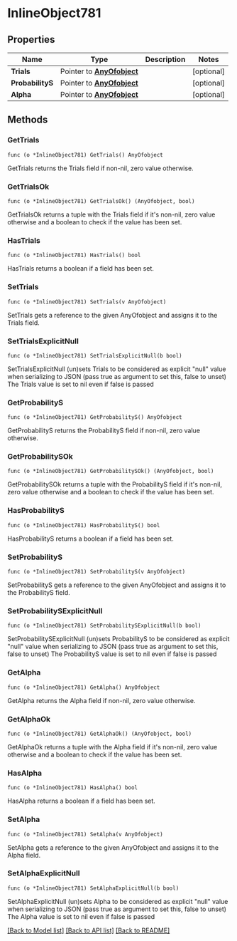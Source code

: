 # InlineObject781

## Properties

Name | Type | Description | Notes
------------ | ------------- | ------------- | -------------
**Trials** | Pointer to [**AnyOfobject**](anyOf&lt;object&gt;.md) |  | [optional] 
**ProbabilityS** | Pointer to [**AnyOfobject**](anyOf&lt;object&gt;.md) |  | [optional] 
**Alpha** | Pointer to [**AnyOfobject**](anyOf&lt;object&gt;.md) |  | [optional] 

## Methods

### GetTrials

`func (o *InlineObject781) GetTrials() AnyOfobject`

GetTrials returns the Trials field if non-nil, zero value otherwise.

### GetTrialsOk

`func (o *InlineObject781) GetTrialsOk() (AnyOfobject, bool)`

GetTrialsOk returns a tuple with the Trials field if it's non-nil, zero value otherwise
and a boolean to check if the value has been set.

### HasTrials

`func (o *InlineObject781) HasTrials() bool`

HasTrials returns a boolean if a field has been set.

### SetTrials

`func (o *InlineObject781) SetTrials(v AnyOfobject)`

SetTrials gets a reference to the given AnyOfobject and assigns it to the Trials field.

### SetTrialsExplicitNull

`func (o *InlineObject781) SetTrialsExplicitNull(b bool)`

SetTrialsExplicitNull (un)sets Trials to be considered as explicit "null" value
when serializing to JSON (pass true as argument to set this, false to unset)
The Trials value is set to nil even if false is passed
### GetProbabilityS

`func (o *InlineObject781) GetProbabilityS() AnyOfobject`

GetProbabilityS returns the ProbabilityS field if non-nil, zero value otherwise.

### GetProbabilitySOk

`func (o *InlineObject781) GetProbabilitySOk() (AnyOfobject, bool)`

GetProbabilitySOk returns a tuple with the ProbabilityS field if it's non-nil, zero value otherwise
and a boolean to check if the value has been set.

### HasProbabilityS

`func (o *InlineObject781) HasProbabilityS() bool`

HasProbabilityS returns a boolean if a field has been set.

### SetProbabilityS

`func (o *InlineObject781) SetProbabilityS(v AnyOfobject)`

SetProbabilityS gets a reference to the given AnyOfobject and assigns it to the ProbabilityS field.

### SetProbabilitySExplicitNull

`func (o *InlineObject781) SetProbabilitySExplicitNull(b bool)`

SetProbabilitySExplicitNull (un)sets ProbabilityS to be considered as explicit "null" value
when serializing to JSON (pass true as argument to set this, false to unset)
The ProbabilityS value is set to nil even if false is passed
### GetAlpha

`func (o *InlineObject781) GetAlpha() AnyOfobject`

GetAlpha returns the Alpha field if non-nil, zero value otherwise.

### GetAlphaOk

`func (o *InlineObject781) GetAlphaOk() (AnyOfobject, bool)`

GetAlphaOk returns a tuple with the Alpha field if it's non-nil, zero value otherwise
and a boolean to check if the value has been set.

### HasAlpha

`func (o *InlineObject781) HasAlpha() bool`

HasAlpha returns a boolean if a field has been set.

### SetAlpha

`func (o *InlineObject781) SetAlpha(v AnyOfobject)`

SetAlpha gets a reference to the given AnyOfobject and assigns it to the Alpha field.

### SetAlphaExplicitNull

`func (o *InlineObject781) SetAlphaExplicitNull(b bool)`

SetAlphaExplicitNull (un)sets Alpha to be considered as explicit "null" value
when serializing to JSON (pass true as argument to set this, false to unset)
The Alpha value is set to nil even if false is passed

[[Back to Model list]](../README.md#documentation-for-models) [[Back to API list]](../README.md#documentation-for-api-endpoints) [[Back to README]](../README.md)


